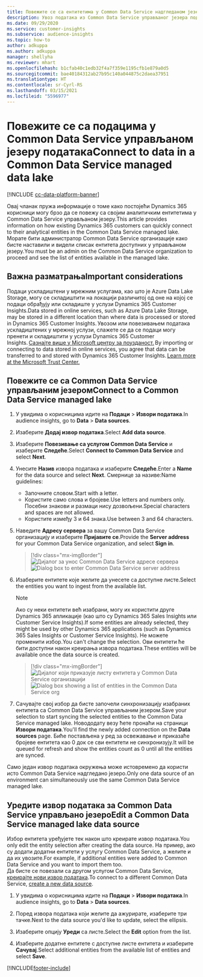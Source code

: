 ```yaml
---
title: Повежите се са ентитетима у Common Data Service надгледаном језеру
description: Увоз података из Common Data Service управљаног језера података.
ms.date: 09/29/2020
ms.service: customer-insights
ms.subservice: audience-insights
ms.topic: how-to
author: adkuppa
ms.author: adkuppa
manager: shellyha
ms.reviewer: mhart
ms.openlocfilehash: b1cfab40c1edb32f4a7f359e1195cfb1e879a0d5
ms.sourcegitcommit: bae40184312ab27b95c140a044875c2daea37951
ms.translationtype: HT
ms.contentlocale: sr-Cyrl-RS
ms.lasthandoff: 03/15/2021
ms.locfileid: "5596977"
---
```

# <a name="connect-to-data-in-a-common-data-service-managed-data-lake"></a><span data-ttu-id="9f5b3-103">Повежите се са подацима у Common Data Service управљаном језеру података</span><span class="sxs-lookup"><span data-stu-id="9f5b3-103">Connect to data in a Common Data Service managed data lake</span></span>

[!INCLUDE [cc-data-platform-banner](../includes/cc-data-platform-banner.md)]

<span data-ttu-id="9f5b3-104">Овај чланак пружа информације о томе како постојећи Dynamics 365 корисници могу брзо да се повежу са својим аналитичким ентитетима у Common Data Service управљаном језеру.</span><span class="sxs-lookup"><span data-stu-id="9f5b3-104">This article provides information on how existing Dynamics 365 customers can quickly connect to their analytical entities in the Common Data Service managed lake.</span></span> <span data-ttu-id="9f5b3-105">Морате бити администратор Common Data Service организације како бисте наставили и видели списак ентитета доступних у управљаном језеру.</span><span class="sxs-lookup"><span data-stu-id="9f5b3-105">You must be an admin on the Common Data Service organization to proceed and see the list of entities available in the managed lake.</span></span>

## <a name="important-considerations"></a><span data-ttu-id="9f5b3-106">Важна разматрања</span><span class="sxs-lookup"><span data-stu-id="9f5b3-106">Important considerations</span></span>

<span data-ttu-id="9f5b3-107">Подаци ускладиштени у мрежним услугама, као што је Azure Data Lake Storage, могу се складиштити на локацији различитој од оне на којој се подаци обрађују или складиште у услузи Dynamics 365 Customer Insights.</span><span class="sxs-lookup"><span data-stu-id="9f5b3-107">Data stored in online services, such as Azure Data Lake Storage, may be stored in a different location than where data is processed or stored in Dynamics 365 Customer Insights.</span></span><span data-ttu-id="9f5b3-108"> Увозом или повезивањем података ускладиштених у мрежној услузи, слажете се да се подаци могу пренети и складиштити у услузи Dynamics 365 Customer Insights. [Сазнајте више у Microsoft центру за поузданост.](https://www.microsoft.com/trust-center)</span><span class="sxs-lookup"><span data-stu-id="9f5b3-108"> By importing or connecting to data stored in online services, you agree that data can be transferred to and stored with Dynamics 365 Customer Insights. [Learn more at the Microsoft Trust Center.](https://www.microsoft.com/trust-center)</span></span>

## <a name="connect-to-a-common-data-service-managed-lake"></a><span data-ttu-id="9f5b3-109">Повежите се са Common Data Service управљаним језером</span><span class="sxs-lookup"><span data-stu-id="9f5b3-109">Connect to a Common Data Service managed lake</span></span>

1. <span data-ttu-id="9f5b3-110">У увидима о корисницима идите на **Подаци** > **Извори података**.</span><span class="sxs-lookup"><span data-stu-id="9f5b3-110">In audience insights, go to **Data** > **Data sources**.</span></span>

2. <span data-ttu-id="9f5b3-111">Изаберите **Додај извор података**.</span><span class="sxs-lookup"><span data-stu-id="9f5b3-111">Select **Add data source**.</span></span>

3. <span data-ttu-id="9f5b3-112">Изаберите **Повезивање са услугом Common Data Service** и изаберите **Следеће**.</span><span class="sxs-lookup"><span data-stu-id="9f5b3-112">Select **Connect to Common Data Service** and select **Next**.</span></span>

4. <span data-ttu-id="9f5b3-113">Унесите **Назив** извора података и изаберите **Следеће**.</span><span class="sxs-lookup"><span data-stu-id="9f5b3-113">Enter a **Name** for the data source and select **Next**.</span></span> <span data-ttu-id="9f5b3-114">Смернице за називе:</span><span class="sxs-lookup"><span data-stu-id="9f5b3-114">Name guidelines:</span></span> 
   - <span data-ttu-id="9f5b3-115">Започните словом.</span><span class="sxs-lookup"><span data-stu-id="9f5b3-115">Start with a letter.</span></span>
   - <span data-ttu-id="9f5b3-116">Користите само слова и бројеве.</span><span class="sxs-lookup"><span data-stu-id="9f5b3-116">Use letters and numbers only.</span></span> <span data-ttu-id="9f5b3-117">Посебни знакови и размаци нису дозвољени.</span><span class="sxs-lookup"><span data-stu-id="9f5b3-117">Special characters and spaces are not allowed.</span></span>
   - <span data-ttu-id="9f5b3-118">Користите између 3 и 64 знака.</span><span class="sxs-lookup"><span data-stu-id="9f5b3-118">Use between 3 and 64 characters.</span></span>

5. <span data-ttu-id="9f5b3-119">Наведите **Адресу сервера** за вашу Common Data Service организацију и изаберите **Пријавите се**.</span><span class="sxs-lookup"><span data-stu-id="9f5b3-119">Provide the **Server address** for your Common Data Service organization, and select **Sign in**.</span></span>

   > [!div class="mx-imgBorder"]
   > <span data-ttu-id="9f5b3-120">![Дијалог за унос Common Data Service адресе сервера](media/enter-CDS-org-details.png)</span><span class="sxs-lookup"><span data-stu-id="9f5b3-120">![Dialog box to enter Common Data Service server address](media/enter-CDS-org-details.png)</span></span>

6. <span data-ttu-id="9f5b3-121">Изаберите ентитете које желите да унесете са доступне листе.</span><span class="sxs-lookup"><span data-stu-id="9f5b3-121">Select the entities you want to ingest from the available list.</span></span>    

   > [!NOTE]
   > <span data-ttu-id="9f5b3-122">Ако су неки ентитети већ изабрани, могу их користити друге Dynamics 365 апликације (као што су Dynamics 365 Sales Insights или Customer Service Insights).</span><span class="sxs-lookup"><span data-stu-id="9f5b3-122">If some entities are already selected, they might be used by other Dynamics 365 applications (such as Dynamics 365 Sales Insights or Customer Service Insights).</span></span> <span data-ttu-id="9f5b3-123">Не можете променити избор.</span><span class="sxs-lookup"><span data-stu-id="9f5b3-123">You can't change the selection.</span></span> <span data-ttu-id="9f5b3-124">Ови ентитети ће бити доступни након креирања извора података.</span><span class="sxs-lookup"><span data-stu-id="9f5b3-124">These entities will be available once the data source is created.</span></span>

   > [!div class="mx-imgBorder"]
   > <span data-ttu-id="9f5b3-125">![Дијалог који приказује листу ентитета у Common Data Service организацији](media/select-analytical-entities.png)</span><span class="sxs-lookup"><span data-stu-id="9f5b3-125">![Dialog box showing a list of entities in the Common Data Service org](media/select-analytical-entities.png)</span></span>

7. <span data-ttu-id="9f5b3-126">Сачувајте свој избор да бисте започели синхронизацију изабраних ентитета са Common Data Service управљаним језером.</span><span class="sxs-lookup"><span data-stu-id="9f5b3-126">Save your selection to start syncing the selected entities to the Common Data Service managed lake.</span></span> <span data-ttu-id="9f5b3-127">Новододату везу ћете пронаћи на страници **Извори података**.</span><span class="sxs-lookup"><span data-stu-id="9f5b3-127">You'll find the newly added connection on the **Data sources** page.</span></span> <span data-ttu-id="9f5b3-128">Биће постављена у ред за освежавање и приказаће бројеве ентитета као 0 док се сви ентитети не синхронизују.</span><span class="sxs-lookup"><span data-stu-id="9f5b3-128">It will be queued for refresh and show the entities count as 0 until all the entities are synced.</span></span>

<span data-ttu-id="9f5b3-129">Само један извор података окружења може истовремено да користи исто Common Data Service надгледано језеро.</span><span class="sxs-lookup"><span data-stu-id="9f5b3-129">Only one data source of an environment can simultaneously use the same Common Data Service managed lake.</span></span>

## <a name="edit-a-common-data-service-managed-lake-data-source"></a><span data-ttu-id="9f5b3-130">Уредите извор података за Common Data Service управљано језеро</span><span class="sxs-lookup"><span data-stu-id="9f5b3-130">Edit a Common Data Service managed lake data source</span></span>

<span data-ttu-id="9f5b3-131">Избор ентитета уређујете тек након што креирате извор података.</span><span class="sxs-lookup"><span data-stu-id="9f5b3-131">You only edit the entity selection after creating the data source.</span></span> <span data-ttu-id="9f5b3-132">На пример, ако су додати додатни ентитети у услугу Common Data Service, а желите и да их увозите.</span><span class="sxs-lookup"><span data-stu-id="9f5b3-132">For example, if additional entities were added to Common Data Service and you want to import them too.</span></span>    
<span data-ttu-id="9f5b3-133">Да бисте се повезали са другом услугом Common Data Service, [креирајте нови извор података](#connect-to-a-common-data-service-managed-lake).</span><span class="sxs-lookup"><span data-stu-id="9f5b3-133">To connect to a different Common Data Service, [create a new data source](#connect-to-a-common-data-service-managed-lake).</span></span>

1. <span data-ttu-id="9f5b3-134">У увидима о корисницима идите на **Подаци** > **Извори података**.</span><span class="sxs-lookup"><span data-stu-id="9f5b3-134">In audience insights, go to **Data** > **Data sources**.</span></span>

2. <span data-ttu-id="9f5b3-135">Поред извора података који желите да ажурирате, изаберите три тачке.</span><span class="sxs-lookup"><span data-stu-id="9f5b3-135">Next to the data source you'd like to update, select the ellipsis.</span></span>

3. <span data-ttu-id="9f5b3-136">Изаберите опцију **Уреди** са листе.</span><span class="sxs-lookup"><span data-stu-id="9f5b3-136">Select the **Edit** option from the list.</span></span>

4. <span data-ttu-id="9f5b3-137">Изаберите додатне ентитете с доступне листе ентитета и изаберите **Сачувај**.</span><span class="sxs-lookup"><span data-stu-id="9f5b3-137">Select additional entities from the available list of entities and select **Save**.</span></span>


[!INCLUDE[footer-include](../includes/footer-banner.md)]